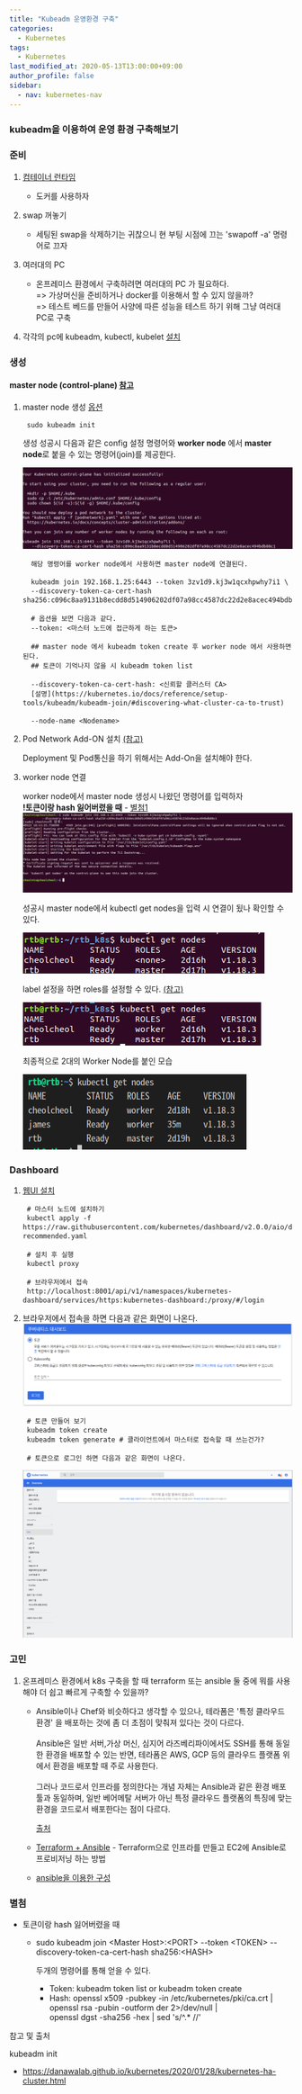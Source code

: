 ```yaml
---
title: "Kubeadm 운영환경 구축"
categories: 
  - Kubernetes
tags:
  - Kubernetes
last_modified_at: 2020-05-13T13:00:00+09:00
author_profile: false
sidebar:
  - nav: kubernetes-nav
---
```


### kubeadm을 이용하여 운영 환경 구축해보기

### 준비
1. [컴테이너 런타임](https://kubernetes.io/ko/docs/setup/production-environment/container-runtimes/)
   -   도커를 사용하자
2. swap 꺼놓기
   -   세팅된 swap을 삭제하기는 귀찮으니 현 부팅 시점에 끄는 'swapoff -a' 명령어로 끄자
3. 여러대의 PC
   -   온프레미스 환경에서 구축하려면 여러대의 PC 가 필요하다. <br/>
       => 가상머신을 준비하거나 docker를 이용해서 할 수 있지 않을까? <br/>
       => 테스트 베드를 만들어 사양에 따른 성능을 테스트 하기 위해 그냥 여러대 PC로 구축

4. 각각의 pc에 kubeadm, kubectl, kubelet [설치](https://kubernetes.io/docs/setup/production-environment/tools/kubeadm/install-kubeadm/)



### 생성


#### master node (control-plane) [참고](https://kubernetes.io/docs/setup/production-environment/tools/kubeadm/create-cluster-kubeadm/)

1. master node 생성  [옵션](https://kubernetes.io/docs/reference/setup-tools/kubeadm/kubeadm-init/)

        sudo kubeadm init

   생성 성공시 다음과 같은 config 설정 명령어와 **worker node** 에서 **master node**로 붙을 수 있는 명령어(join)를 제공한다. 

   ![init](/assets/img/posts/kubernetes/kubeadm/init.png)


         해당 명령어를 worker node에서 사용하면 master node에 연결된다.

         kubeadm join 192.168.1.25:6443 --token 3zv1d9.kj3w1qcxhpwhy7i1 \
         --discovery-token-ca-cert-hash sha256:c096c8aa9131b8ecdd8d514906202df07a98cc4587dc22d2e8acec494bdb88c1

         # 옵션을 보면 다음과 같다.
         --token: <마스터 노드에 접근하게 하는 토큰>

         ## master node 에서 kubeadm token create 후 worker node 에서 사용하면 된다.
         ## 토큰이 기억나지 않을 시 kubeadm token list

         --discovery-token-ca-cert-hash: <신뢰할 클러스터 CA>
         [설명](https://kubernetes.io/docs/reference/setup-tools/kubeadm/kubeadm-join/#discovering-what-cluster-ca-to-trust)

         --node-name <Nodename> 

2. Pod Network Add-ON 설치 [(참고)](https://kubernetes.io/docs/setup/production-environment/tools/kubeadm/create-cluster-kubeadm/#pod-network)

   Deployment 및 Pod통신을 하기 위해서는 Add-On을 설치해야 한다.
   
3. worker node 연결

   worker node에서 master node 생성시 나왔던 명령어를 입력하자<br/>
   **!토큰이랑 hash 잃어버렸을 때** - [별첨1](#etc)
   ![join](/assets/img/posts/kubernetes/kubeadm/join.png)

   성공시 master node에서 kubectl get nodes을 입력 시 연결이 됬나 확인할 수 있다.

   ![beforelabee](/assets/img/posts/kubernetes/kubeadm/beforelabel.png)

   label 설정을 하면 roles를 설정할 수 있다. [(참고)](https://stackoverflow.com/questions/48854905/how-to-add-roles-to-nodes-in-kubernetes)
   
   ![afterlabel](/assets/img/posts/kubernetes/kubeadm/afterlabel.png)

   최종적으로 2대의 Worker Node를 붙인 모습

   ![2node](/assets/img/posts/kubernetes/kubeadm/2node.png)

### Dashboard

1. [웹UI 설치](https://kubernetes.io/ko/docs/tasks/access-application-cluster/web-ui-dashboard/)

        # 마스터 노드에 설치하기
        kubectl apply -f https://raw.githubusercontent.com/kubernetes/dashboard/v2.0.0/aio/deploy/  recommended.yaml

        # 설치 후 실행
        kubectl proxy

        # 브라우저에서 접속
        http://localhost:8001/api/v1/namespaces/kubernetes-dashboard/services/https:kubernetes-dashboard:/proxy/#/login

2. 브라우저에서 접속을 하면 다음과 같은 화면이 나온다.
![kubeadm](/assets/img/posts/kubernetes/kubeadm/token.png)

        # 토큰 만들어 보기 
        kubeadm token create
        kubeadm token generate # 클라이언트에서 마스터로 접속할 때 쓰는건가?

        # 토큰으로 로그인 하면 다음과 같은 화면이 나온다.
    ![login](/assets/img/posts/kubernetes/kubeadm/login.png)





### 고민
1. 온프레미스 환경에서 k8s 구축을 할 때 terraform 또는 ansible 둘 중에 뭐를 사용해야 더 쉽고 빠르게 구축할 수 있을까?

   -   Ansible이나 Chef와 비슷하다고 생각할 수 있으나, 테라폼은 '특정 클라우드 환경' 을 배포하는 것에 좀 더 초점이 맞춰져 있다는 것이 다르다. <br/><br/>
       Ansible은 일반 서버,가상 머신, 심지어 라즈베리파이에서도 SSH를 통해 동일한 환경을 배포할 수 있는 반면, 
       테라폼은 AWS, GCP 등의 클라우드 플랫폼 위에서 환경을 배포할 때 주로 사용한다. <br/><br/>
       그러나 코드로서 인프라를 정의한다는 개념 자체는 Ansible과 같은 환경 배포 툴과 동일하며, 일반 베어메탈 서버가 아닌 특정 클라우드 플랫폼의 특징에 맞는 환경을 코드로서 배포한다는 점이 다르다.

       [출처](https://blog.naver.com/PostView.nhn?blogId=alice_k106&logNo=221489260596&parentCategoryNo=&categoryNo=24&viewDate=&isShowPopularPosts=false&from=postView)

   -   [Terraform + Ansible](https://medium.com/@kevin_park/terraform-ansible-%EB%A1%9C-%ED%95%9C%EB%B2%88%EC%97%90-%EB%B0%B0%ED%8F%AC%ED%95%98%EA%B8%B0-713f719a2433)
   \- Terraform으로 인프라를 만들고 EC2에 Ansible로 프로비저닝 하는 방법


   - [ansible을 이용한 구성](https://www.digitalocean.com/community/tutorials/how-to-create-a-kubernetes-cluster-using-kubeadm-on-ubuntu-18-04)



### 별첨
   -  토큰이랑 hash 잃어버렸을 때
      -  sudo kubeadm join \<Master Host\>:\<PORT\> --token \<TOKEN\> --discovery-token-ca-cert-hash sha256:\<HASH\>
         
         두개의 명령어를 통해 얻을 수 있다.
         -  Token: kubeadm token list or kubeadm token create
         -  Hash: openssl x509 -pubkey -in /etc/kubernetes/pki/ca.crt | openssl rsa -pubin -outform der 2>/dev/null | \
   openssl dgst -sha256 -hex | sed 's/^.* //'



참고 및 출처

kubeadm init
- https://danawalab.github.io/kubernetes/2020/01/28/kubernetes-ha-cluster.html


